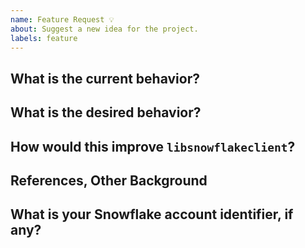 ```yaml
---
name: Feature Request 💡
about: Suggest a new idea for the project.
labels: feature
---
```



<!--
If you need urgent assistance then file the feature request using the support process:
https://community.snowflake.com/s/article/How-To-Submit-a-Support-Case-in-Snowflake-Lodge
otherwise continue here.
-->

## What is the current behavior?

## What is the desired behavior?

## How would this improve `libsnowflakeclient`?

## References, Other Background

## What is your Snowflake account identifier, if any?
 
